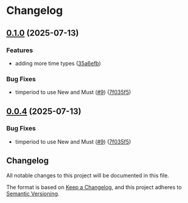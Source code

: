 # Changelog

## [0.1.0](https://github.com/manuelarte/gotimeplus/compare/v0.0.4...v0.1.0) (2025-07-13)


### Features

* adding more time types ([35a6efb](https://github.com/manuelarte/gotimeplus/commit/35a6efb60ed67159322bf05f5bd791fa9e7453b3))


### Bug Fixes

* timperiod to use New and Must ([#9](https://github.com/manuelarte/gotimeplus/issues/9)) ([7f035f5](https://github.com/manuelarte/gotimeplus/commit/7f035f57afeb195b8df2770cb8ea0bf744728bde))

## [0.0.4](https://github.com/manuelarte/gotimeplus/compare/v0.0.3...v0.0.4) (2025-07-13)


### Bug Fixes

* timperiod to use New and Must ([#9](https://github.com/manuelarte/gotimeplus/issues/9)) ([7f035f5](https://github.com/manuelarte/gotimeplus/commit/7f035f57afeb195b8df2770cb8ea0bf744728bde))

## Changelog

All notable changes to this project will be documented in this file.

The format is based on [Keep a Changelog](https://keepachangelog.com/en/1.1.0/),
and this project adheres to [Semantic Versioning](https://semver.org/spec/v2.0.0.html).
